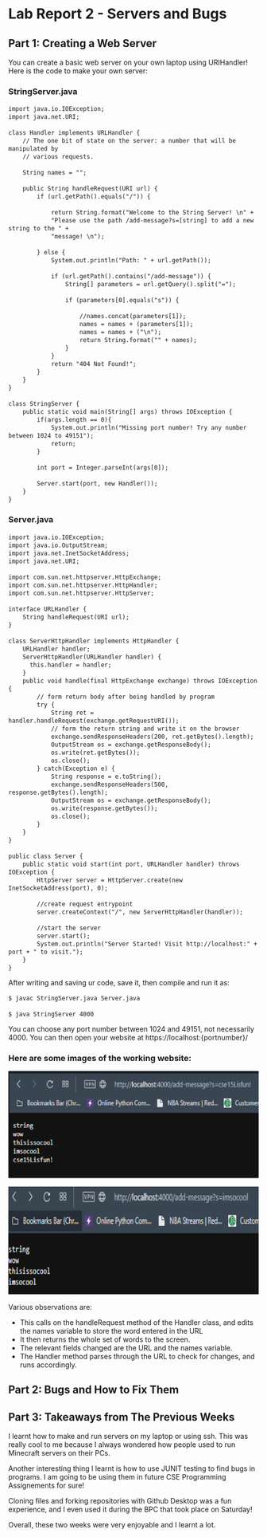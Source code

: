 # Lab Report 2 - Servers and Bugs

## Part 1: Creating a Web Server

You can create a basic web server on your own laptop using URIHandler! Here is the code to make your own server:


### StringServer.java 
```
import java.io.IOException;
import java.net.URI;

class Handler implements URLHandler {
    // The one bit of state on the server: a number that will be manipulated by
    // various requests.

    String names = "";

    public String handleRequest(URI url) {
        if (url.getPath().equals("/")) {

            return String.format("Welcome to the String Server! \n" +
            "Please use the path /add-message?s=[string] to add a new string to the " +
            "message! \n");

        } else {
            System.out.println("Path: " + url.getPath());

            if (url.getPath().contains("/add-message")) {
                String[] parameters = url.getQuery().split("=");

                if (parameters[0].equals("s")) {

                    //names.concat(parameters[1]);
                    names = names + (parameters[1]);
                    names = names + ("\n");
                    return String.format("" + names);
                }
            }
            return "404 Not Found!";
        }
    }
}

class StringServer {
    public static void main(String[] args) throws IOException {
        if(args.length == 0){
            System.out.println("Missing port number! Try any number between 1024 to 49151");
            return;
        }

        int port = Integer.parseInt(args[0]);

        Server.start(port, new Handler());
    }
}
```

### Server.java 

```
import java.io.IOException;
import java.io.OutputStream;
import java.net.InetSocketAddress;
import java.net.URI;

import com.sun.net.httpserver.HttpExchange;
import com.sun.net.httpserver.HttpHandler;
import com.sun.net.httpserver.HttpServer;

interface URLHandler {
    String handleRequest(URI url);
}

class ServerHttpHandler implements HttpHandler {
    URLHandler handler;
    ServerHttpHandler(URLHandler handler) {
      this.handler = handler;
    }
    public void handle(final HttpExchange exchange) throws IOException {
        // form return body after being handled by program
        try {
            String ret = handler.handleRequest(exchange.getRequestURI());
            // form the return string and write it on the browser
            exchange.sendResponseHeaders(200, ret.getBytes().length);
            OutputStream os = exchange.getResponseBody();
            os.write(ret.getBytes());
            os.close();
        } catch(Exception e) {
            String response = e.toString();
            exchange.sendResponseHeaders(500, response.getBytes().length);
            OutputStream os = exchange.getResponseBody();
            os.write(response.getBytes());
            os.close();
        }
    }
}

public class Server {
    public static void start(int port, URLHandler handler) throws IOException {
        HttpServer server = HttpServer.create(new InetSocketAddress(port), 0);

        //create request entrypoint
        server.createContext("/", new ServerHttpHandler(handler));

        //start the server
        server.start();
        System.out.println("Server Started! Visit http://localhost:" + port + " to visit.");
    }
}
```


After writing and saving ur code, save it, then compile and run it as:

```
$ javac StringServer.java Server.java

$ java StringServer 4000
```
You can choose any port number between 1024 and 49151, not necessarily 4000. You can then open your website at https://localhost:{portnumber}/ 

### Here are some images of the working website: 

![Image](serverimage1.png)

![Image](serverimage2.png)

Various observations are: 

* This calls on the handleRequest method of the Handler class, and edits the names variable to store the word entered in the URL
* It then returns the whole set of words to the screen.
* The relevant fields changed are the URL and the names variable.
* The Handler method parses through the URL to check for changes, and runs accordingly.


## Part 2: Bugs and How to Fix Them




## Part 3: Takeaways from The Previous Weeks

I learnt how to make and run servers on my laptop or using ssh. This was really cool to me because I always wondered how people used to run Minecraft servers on their PCs.

Another interesting thing I learnt is how to use JUNIT testing to find bugs in programs. I am going to be using them in future CSE Programming Assignements for sure!

Cloning files and forking repositories with Github Desktop was a fun experience, and I even used it during the BPC that took place on Saturday!

Overall, these two weeks were very enjoyable and I learnt a lot.
